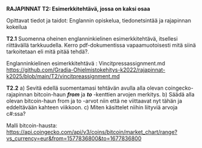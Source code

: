 **RAJAPINNAT T2: Esimerkkitehtävä, jossa on kaksi osaa**

Opittavat tiedot ja taidot: Englannin opiskelua, tiedonetsintää ja rajapinnan kokeilua


**T2.1** Suomenna oheinen englanninkielinen esimerkkitehtävä, itsellesi riittävällä tarkkuudella. Kerro pdf-dokumentissa vapaamuotoisesti mitä siinä tarkoitetaan eli mitä pitää tehdä?. 

Englanninkielinen esimerkkitehtävä : Vincitpressassignment.md
https://github.com/Gradia-Ohjelmistokehitys-k2022/rajapinnat-k2025/blob/main/T2/vincitpreassignment.md


**T2.2** a) Sevitä edellä suomentamasi tehtävän avulla alla olevan coingecko-rajapinnan bitcoin-haun ***from*** ja ***to*** -kenttien arvojen merkitys. 
b) Säädä alla olevan bitcoin-haun from ja to -arvot niin että ne viittaavat nyt tähän ja eddeltävään kahteen viikkoon.
c) Miten käsittelet niihin liityviä arvoja c#:ssa?

Malli bitcoin-hausta: https://api.coingecko.com/api/v3/coins/bitcoin/market_chart/range?vs_currency=eur&from=1577836800&to=1677836800




